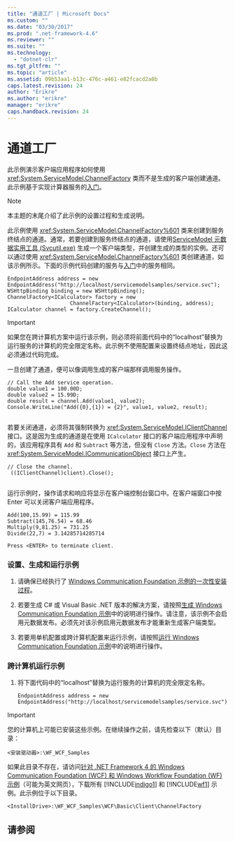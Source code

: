 ```yaml
---
title: "通道工厂 | Microsoft Docs"
ms.custom: ""
ms.date: "03/30/2017"
ms.prod: ".net-framework-4.6"
ms.reviewer: ""
ms.suite: ""
ms.technology: 
  - "dotnet-clr"
ms.tgt_pltfrm: ""
ms.topic: "article"
ms.assetid: 09b53aa1-b13c-476c-a461-e82fcacd2a8b
caps.latest.revision: 24
author: "Erikre"
ms.author: "erikre"
manager: "erikre"
caps.handback.revision: 24
---
```

# 通道工厂
此示例演示客户端应用程序如何使用 <xref:System.ServiceModel.ChannelFactory> 类而不是生成的客户端创建通道。此示例基于实现计算器服务的[入门](../../../../docs/framework/wcf/samples/getting-started-sample.md)。  
  
> [!NOTE]
>  本主题的末尾介绍了此示例的设置过程和生成说明。  
  
 此示例使用 <xref:System.ServiceModel.ChannelFactory%601> 类来创建到服务终结点的通道。通常，若要创建到服务终结点的通道，请使用[ServiceModel 元数据实用工具 \(Svcutil.exe\)](../../../../docs/framework/wcf/servicemodel-metadata-utility-tool-svcutil-exe.md) 生成一个客户端类型，并创建生成的类型的实例。还可以通过使用 <xref:System.ServiceModel.ChannelFactory%601> 类创建通道，如该示例所示。下面的示例代码创建的服务与[入门](../../../../docs/framework/wcf/samples/getting-started-sample.md)中的服务相同。  
  
```  
EndpointAddress address = new EndpointAddress("http://localhost/servicemodelsamples/service.svc");  
WSHttpBinding binding = new WSHttpBinding();  
ChannelFactory<ICalculator> factory = new   
                    ChannelFactory<ICalculator>(binding, address);  
ICalculator channel = factory.CreateChannel();  
```  
  
> [!IMPORTANT]
>  如果您在跨计算机方案中运行该示例，则必须将前面代码中的“localhost”替换为运行服务的计算机的完全限定名称。此示例不使用配置来设置终结点地址，因此这必须通过代码完成。  
  
 一旦创建了通道，便可以像调用生成的客户端那样调用服务操作。  
  
```  
// Call the Add service operation.  
double value1 = 100.00D;  
double value2 = 15.99D;  
double result = channel.Add(value1, value2);  
Console.WriteLine("Add({0},{1}) = {2}", value1, value2, result);  
  
```  
  
 若要关闭通道，必须将其强制转换为 <xref:System.ServiceModel.IClientChannel> 接口。这是因为生成的通道是在使用 `ICalculator` 接口的客户端应用程序中声明的，该应用程序具有 `Add` 和 `Subtract` 等方法，但没有 `Close` 方法。`Close` 方法在 <xref:System.ServiceModel.ICommunicationObject> 接口上产生。  
  
```  
// Close the channel.  
 ((IClientChannel)client).Close();  
  
```  
  
 运行示例时，操作请求和响应将显示在客户端控制台窗口中。在客户端窗口中按 Enter 可以关闭客户端应用程序。  
  
```  
Add(100,15.99) = 115.99  
Subtract(145,76.54) = 68.46  
Multiply(9,81.25) = 731.25  
Divide(22,7) = 3.14285714285714  
  
Press <ENTER> to terminate client.  
```  
  
### 设置、生成和运行示例  
  
1.  请确保已经执行了 [Windows Communication Foundation 示例的一次性安装过程](../../../../docs/framework/wcf/samples/one-time-setup-procedure-for-the-wcf-samples.md)。  
  
2.  若要生成 C\# 或 Visual Basic .NET 版本的解决方案，请按照[生成 Windows Communication Foundation 示例](../../../../docs/framework/wcf/samples/building-the-samples.md)中的说明进行操作。请注意，该示例不会启用元数据发布。必须先对该示例启用元数据发布才能重新生成客户端类型。  
  
3.  若要用单机配置或跨计算机配置来运行示例，请按照[运行 Windows Communication Foundation 示例](../../../../docs/framework/wcf/samples/running-the-samples.md)中的说明进行操作。  
  
### 跨计算机运行示例  
  
1.  将下面代码中的“localhost”替换为运行服务的计算机的完全限定名称。  
  
    ```  
    EndpointAddress address = new EndpointAddress("http://localhost/servicemodelsamples/service.svc");  
    ```  
  
> [!IMPORTANT]
>  您的计算机上可能已安装这些示例。在继续操作之前，请先检查以下（默认）目录：  
>   
>  `<安装驱动器>:\WF_WCF_Samples`  
>   
>  如果此目录不存在，请访问[针对 .NET Framework 4 的 Windows Communication Foundation \(WCF\) 和 Windows Workflow Foundation \(WF\) 示例](http://go.microsoft.com/fwlink/?LinkId=150780)（可能为英文网页），下载所有 [!INCLUDE[indigo1](../../../../includes/indigo1-md.md)] 和 [!INCLUDE[wf1](../../../../includes/wf1-md.md)] 示例。此示例位于以下目录。  
>   
>  `<InstallDrive>:\WF_WCF_Samples\WCF\Basic\Client\ChannelFactory`  
  
## 请参阅